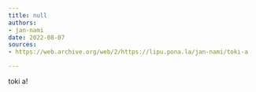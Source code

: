 ```yaml
---
title: null
authors:
- jan-nami
date: 2022-08-07
sources:
- https://web.archive.org/web/2/https://lipu.pona.la/jan-nami/toki-a

---
```


toki a!
